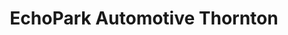 ---
title: "EchoPark Automotive Thornton"
url: /thornton/echopark-automotive-thornton/
shop: car
---